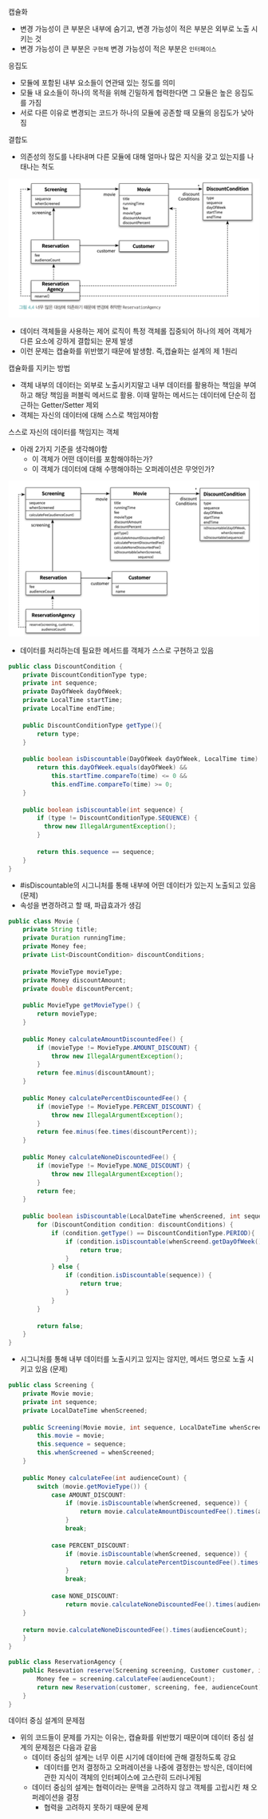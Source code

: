 캡슐화
- 변경 가능성이 큰 부분은 내부에 숨기고, 변경 가능성이 적은 부분은 외부로 노출 시키는 것
- 변경 가능성이 큰 부분은 `구현체` 변경 가능성이 적은 부분은 `인터페이스`

응집도
- 모듈에 포함된 내부 요소들이 연관돼 있는 정도를 의미
- 모듈 내 요소들이 하나의 목적을 위해 긴밀하게 협력한다면 그 모듈은 높은 응집도를 가짐
- 서로 다른 이유로 변경되는 코드가 하나의 모듈에 공존할 때 모듈의 응집도가 낮아짐

결합도
- 의존성의 정도를 나타내며 다른 모듈에 대해 얼마나 많은 지식을 갖고 있는지를 나태나는 척도

![alt text](./images/lujaec-image1.png)
- 데이터 객체들을 사용하는 제어 로직이 특정 객체롤 집중되어 하나의 제어 객체가 다른 요소에 강하게 결합되는 문제 발생
- 이런 문제는 캡슐화를 위반했기 때문에 발생함. 즉,캡슐화는 설계의 제 1원리

캡슐화를 지키는 방법
- 객체 내부의 데이터는 외부로 노출시키지말고 내부 데이터를 활용하는 책임을 부여하고 해당 책임을 퍼블릭 메서드로 활용. 이때 말하는 메서드는 데이터에 단순히 접근하는 Getter/Setter 제외
- 객체는 자신의 데이터에 대해 스스로 책임져야함

스스로 자신의 데이터를 책임지는 객체
- 아래 2가지 기준을 생각해야함
    - 이 객체가 어떤 데이터를 포함해야하는가?
    - 이 객체가 데이터에 대해 수행해야하는 오퍼레이션은 무엇인가?

![alt text](./images/lujaec-image2.png)
- 데이터를 처리하는데 필요한 메서드를 객체가 스스로 구현하고 있음

```java
public class DiscountCondition {
    private DiscountConditionType type;
    private int sequence;
    private DayOfWeek dayOfWeek;
    private LocalTime startTime;
    private LocalTime endTime;

    public DiscountConditionType getType(){
        return type;
    }

    public boolean isDiscountable(DayOfWeek dayOfWeek, LocalTime time) {
        return this.dayOfWeek.equals(dayOfWeek) &&
            this.startTime.compareTo(time) <= 0 &&
            this.endTime.compareTo(time) >= 0;
    }

    public boolean isDiscountable(int sequence) {
        if (type != DiscountConditionType.SEQUENCE) {
          throw new IllegalArgumentException();
        }
        
        return this.sequence == sequence;
    }
}
```
- #isDiscountable의 시그니처를 통해 내부에 어떤 데이터가 있는지 노출되고 있음 (문제)
- 속성을 변경하려고 할 때, 파급효과가 생김


```java
public class Movie {
    private String title;
    private Duration runningTime;
    private Money fee;
    private List<DiscountCondition> discountConditions;

    private MovieType movieType;
    private Money discountAmount;
    private double discountPercent;

    public MovieType getMovieType() {
        return movieType;
    }

    public Money calculateAmountDiscountedFee() {
        if (movieType != MovieType.AMOUNT_DISCOUNT) {
            throw new IllegalArgumentException();
        }
        return fee.minus(discountAmount);
    }

    public Money calculatePercentDiscountedFee() {
        if (movieType != MovieType.PERCENT_DISCOUNT) {
            throw new IllegalArgumentException();
        }
        return fee.minus(fee.times(discountPercent));
    }

    public Money calculateNoneDiscountedFee() {
        if (movieType != MovieType.NONE_DISCOUNT) {
            throw new IllegalArgumentException();
        }
        return fee;
    }

    public boolean isDiscountable(LocalDateTime whenScreened, int sequence) {
        for (DiscountCondition condition: discountConditions) {
            if (condition.getType() == DiscountConditionType.PERIOD){
                if (condition.isDiscountable(whenScreend.getDayOfWeek(), whenScreened.toLocalTime())) {
                    return true;
                }
            } else {
                if (condition.isDiscountable(sequence)) {
                    return true;
                }
            }
        }

        return false;
    }
}       
```
- 시그니처를 통해 내부 데이터를 노출시키고 있지는 않지만, 메서드 명으로 노출 시키고 있음 (문제)


```java
public class Screening {
    private Movie movie;
    private int sequence;
    private LocalDateTime whenScreened;

    public Screening(Movie movie, int sequence, LocalDateTime whenScreened) {
        this.movie = movie;
        this.sequence = sequence;
        this.whenScreened = whenScreened;
    }

    public Money calculateFee(int audienceCount) {
        switch (movie.getMovieType()) {
            case AMOUNT_DISCOUNT:
                if (movie.isDiscountable(whenScreened, sequence)) {
                    return movie.calculateAmountDiscountedFee().times(audienceCount);
                }
                break;

            case PERCENT_DISCOUNT:
                if (movie.isDiscountable(whenScreened, sequence)) {
                    return movie.calculatePercentDiscountedFee().times(audienceCount);
                }
                break;

            case NONE_DISCOUNT:
                return movie.calculateNoneDiscountedFee().times(audienceCount);
    }
    
    return movie.calculateNoneDiscountedFee().times(audienceCount);
    }
}
```

```java
public class ReservationAgency {
    public Resevation reserve(Screening screening, Customer customer, int audienceCount) {
        Money fee = screening.calculateFee(audienceCount);
        return new Reservation(customer, screening, fee, audienceCount);
    }
}
```

데이터 중심 설계의 문제점
- 위의 코드들이 문제를 가지는 이유는, 캡슐화를 위반했기 때문이며 데이터 중심 설계의 문제점은 다음과 같음
    - 데이터 중심의 설계는 너무 이른 시기에 데이터에 관해 결정하도록 강요
        - 데이터를 먼저 결정하고 오퍼레이션을 나중에 결정한는 방식은, 데이터에 관한 지식이 객체의 인터페이스에 고스란히 드러나게됨
    - 데이터 중심의 설계는 협력이라는 문맥을 고려하지 않고 객체를 고립시킨 채 오퍼레이션을 결정
        - 협력을 고려하지 못하기 때문에 문제